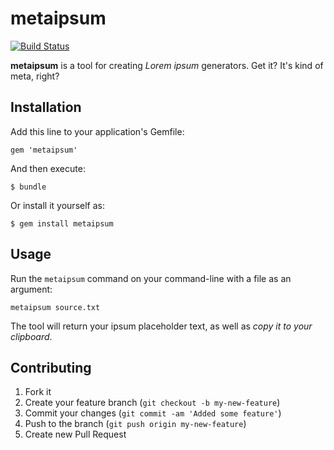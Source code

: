 # metaipsum
[![Build Status](https://secure.travis-ci.org/imkmf/metaipsum.png?branch=master)](http://travis-ci.org/imkmf/metaipsum)

**metaipsum** is a tool for creating *Lorem ipsum* generators. Get it? It's kind of meta, right?

## Installation

Add this line to your application's Gemfile:

    gem 'metaipsum'

And then execute:

    $ bundle

Or install it yourself as:

    $ gem install metaipsum

## Usage

Run the `metaipsum` command on your command-line with a file as an argument:

    metaipsum source.txt

The tool will return your ipsum placeholder text, as well as *copy it to your clipboard*.

## Contributing

1. Fork it
2. Create your feature branch (`git checkout -b my-new-feature`)
3. Commit your changes (`git commit -am 'Added some feature'`)
4. Push to the branch (`git push origin my-new-feature`)
5. Create new Pull Request
